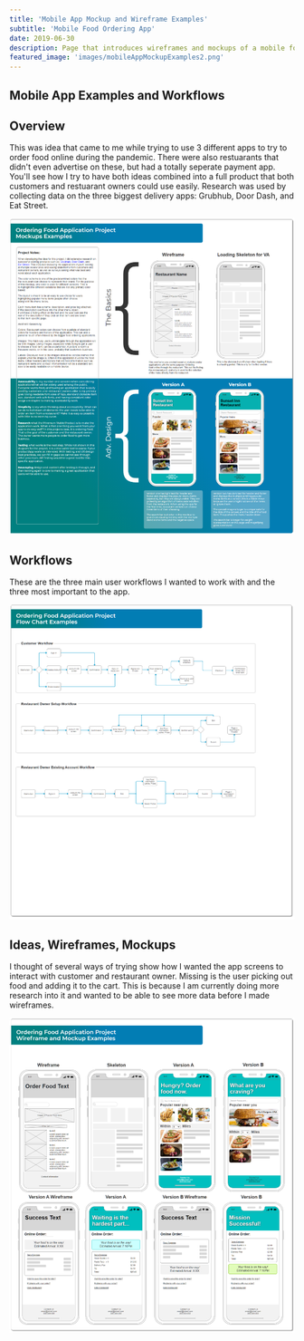 ```yaml
---
title: 'Mobile App Mockup and Wireframe Examples'
subtitle: 'Mobile Food Ordering App'
date: 2019-06-30 
description: Page that introduces wireframes and mockups of a mobile food ordering application.
featured_image: 'images/mobileAppMockupExamples2.png'
---
```


## Mobile App Examples and Workflows

## Overview

This was idea that came to me while trying to use 3 different apps to try to order food online during the pandemic. There were also restuarants that didn't even advertise on these, but had a totally seperate payment app. You'll see how I try to have both ideas combined into a full product that both customers and restuarant owners could use easily. Research was used by collecting data on the three biggest delivery apps: Grubhub, Door Dash, and Eat Street. 

![Mobile Food App](/images/mobileAppMockupExamples2.png)

## Workflows
These are the three main user workflows I wanted to work with and the three most important to the app. 

![Mobile Food App](/images/mobileAppWorkflows.png)

## Ideas, Wireframes, Mockups

I thought of several ways of trying show how I wanted the app screens to interact with customer and restaurant owner. Missing is the user picking out food and adding it to the cart. This is because I am currently doing more research into it and wanted to be able to see more data before I made wireframes. 

![Mobile Food App](/images/mobileAppMockupExample1.png)